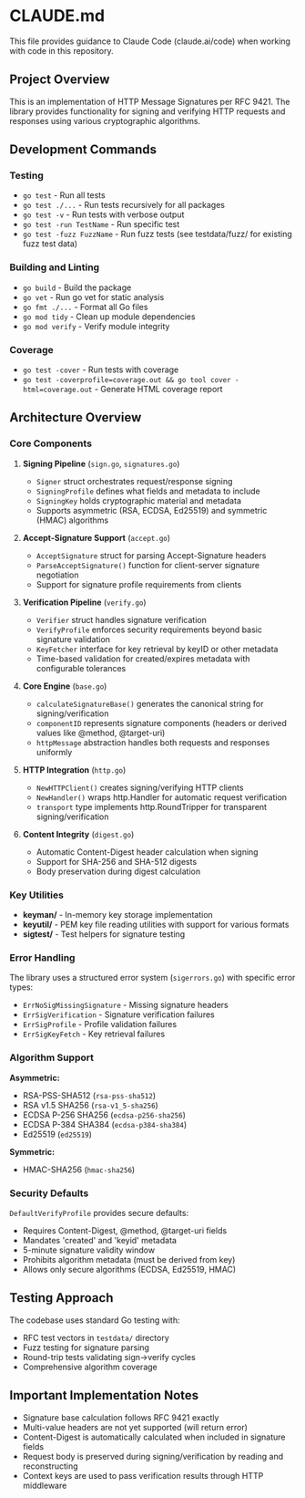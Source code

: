 # CLAUDE.md

This file provides guidance to Claude Code (claude.ai/code) when working with code in this repository.

## Project Overview

This is an implementation of HTTP Message Signatures per RFC 9421. The library provides functionality for signing and verifying HTTP requests and responses using various cryptographic algorithms.

## Development Commands

### Testing
- `go test` - Run all tests
- `go test ./...` - Run tests recursively for all packages
- `go test -v` - Run tests with verbose output
- `go test -run TestName` - Run specific test
- `go test -fuzz FuzzName` - Run fuzz tests (see testdata/fuzz/ for existing fuzz test data)

### Building and Linting
- `go build` - Build the package
- `go vet` - Run go vet for static analysis
- `go fmt ./...` - Format all Go files
- `go mod tidy` - Clean up module dependencies
- `go mod verify` - Verify module integrity

### Coverage
- `go test -cover` - Run tests with coverage
- `go test -coverprofile=coverage.out && go tool cover -html=coverage.out` - Generate HTML coverage report

## Architecture Overview

### Core Components

1. **Signing Pipeline** (`sign.go`, `signatures.go`)
   - `Signer` struct orchestrates request/response signing
   - `SigningProfile` defines what fields and metadata to include
   - `SigningKey` holds cryptographic material and metadata
   - Supports asymmetric (RSA, ECDSA, Ed25519) and symmetric (HMAC) algorithms

2. **Accept-Signature Support** (`accept.go`)
   - `AcceptSignature` struct for parsing Accept-Signature headers
   - `ParseAcceptSignature()` function for client-server signature negotiation
   - Support for signature profile requirements from clients

3. **Verification Pipeline** (`verify.go`)
   - `Verifier` struct handles signature verification
   - `VerifyProfile` enforces security requirements beyond basic signature validation
   - `KeyFetcher` interface for key retrieval by keyID or other metadata
   - Time-based validation for created/expires metadata with configurable tolerances

4. **Core Engine** (`base.go`)
   - `calculateSignatureBase()` generates the canonical string for signing/verification
   - `componentID` represents signature components (headers or derived values like @method, @target-uri)
   - `httpMessage` abstraction handles both requests and responses uniformly

5. **HTTP Integration** (`http.go`)
   - `NewHTTPClient()` creates signing/verifying HTTP clients
   - `NewHandler()` wraps http.Handler for automatic request verification
   - `transport` type implements http.RoundTripper for transparent signing/verification

6. **Content Integrity** (`digest.go`)
   - Automatic Content-Digest header calculation when signing
   - Support for SHA-256 and SHA-512 digests
   - Body preservation during digest calculation

### Key Utilities

- **keyman/** - In-memory key storage implementation
- **keyutil/** - PEM key file reading utilities with support for various formats
- **sigtest/** - Test helpers for signature testing

### Error Handling

The library uses a structured error system (`sigerrors.go`) with specific error types:
- `ErrNoSigMissingSignature` - Missing signature headers
- `ErrSigVerification` - Signature verification failures
- `ErrSigProfile` - Profile validation failures
- `ErrSigKeyFetch` - Key retrieval failures

### Algorithm Support

**Asymmetric:**
- RSA-PSS-SHA512 (`rsa-pss-sha512`)
- RSA v1.5 SHA256 (`rsa-v1_5-sha256`)
- ECDSA P-256 SHA256 (`ecdsa-p256-sha256`)
- ECDSA P-384 SHA384 (`ecdsa-p384-sha384`)
- Ed25519 (`ed25519`)

**Symmetric:**
- HMAC-SHA256 (`hmac-sha256`)

### Security Defaults

`DefaultVerifyProfile` provides secure defaults:
- Requires Content-Digest, @method, @target-uri fields
- Mandates 'created' and 'keyid' metadata
- 5-minute signature validity window
- Prohibits algorithm metadata (must be derived from key)
- Allows only secure algorithms (ECDSA, Ed25519, HMAC)

## Testing Approach

The codebase uses standard Go testing with:
- RFC test vectors in `testdata/` directory
- Fuzz testing for signature parsing
- Round-trip tests validating sign→verify cycles
- Comprehensive algorithm coverage

## Important Implementation Notes

- Signature base calculation follows RFC 9421 exactly
- Multi-value headers are not yet supported (will return error)
- Content-Digest is automatically calculated when included in signature fields
- Request body is preserved during signing/verification by reading and reconstructing
- Context keys are used to pass verification results through HTTP middleware
